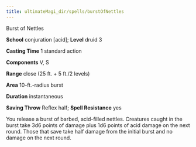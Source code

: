 ```yaml
---
title: ultimateMagi_dir/spells/burstOfNettles
---
```

Burst of Nettles

**School** conjuration [acid]; **Level** druid 3

**Casting Time** 1 standard action

**Components** V, S

**Range** close (25 ft. + 5 ft./2 levels)

**Area** 10-ft.-radius burst

**Duration** instantaneous

**Saving Throw** Reflex half; **Spell Resistance** yes

You release a burst of barbed, acid-filled nettles. Creatures caught in the burst take 3d6 points of damage plus 1d6 points of acid damage on the next round. Those that save take half damage from the initial burst and no damage on the next round.

